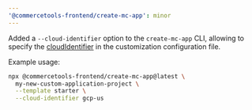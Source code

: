 ```yaml
---
'@commercetools-frontend/create-mc-app': minor
---
```


Added a `--cloud-identifier` option to the `create-mc-app` CLI, allowing to specify the [cloudIdentifier](https://docs.commercetools.com/merchant-center-customizations/api-reference/custom-application-config#cloudidentifier) in the customization configuration file.

Example usage:
```bash
npx @commercetools-frontend/create-mc-app@latest \
  my-new-custom-application-project \
  --template starter \
  --cloud-identifier gcp-us
